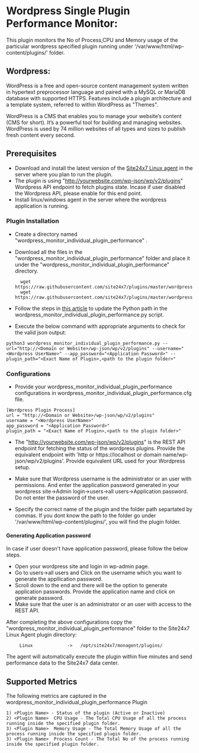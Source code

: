 # Wordpress Single Plugin Performance Monitor:

This plugin monitors the No of Process,CPU and Memory usage of the particular wordpress specified plugin running under  '/var/www/html/wp-content/plugins/<Plugin Name>'  folder.

## Wordpress:

WordPress is a free and open-source content management system written in hypertext preprocessor language and paired with a MySQL or MariaDB database with supported HTTPS. Features include a plugin architecture and a template system, referred to within WordPress as "Themes".

WordPress is a CMS that enables you to manage your website’s content (CMS for short). It’s a powerful tool for building and managing websites. WordPress is used by 74 million websites of all types and sizes to publish fresh content every second.

## Prerequisites

- Download and install the latest version of the [Site24x7 Linux agent](https://www.site24x7.com/app/client#/admin/inventory/add-monitor) in the server where you plan to run the plugin.
- The plugin is using "http://yourwebsite.com/wp-json/wp/v2/plugins" Wordpress API endpoint to fetch plugins state. Incase if user disabled the Wordpress API, please enable for this end point.
- Install linux/windows agent in the server where the wordpress application is running.

### Plugin Installation  

- Create a directory named "wordpress_monitor_individual_plugin_performance" .
      
- Download all the files in the "wordpress_monitor_individual_plugin_performance" folder and place it under the "wordpress_monitor_individual_plugin_performance" directory.

        wget https://raw.githubusercontent.com/site24x7/plugins/master/wordpress_monitor_individual_plugin_performance/wordpress_monitor_individual_plugin_performance.py
        wget https://raw.githubusercontent.com/site24x7/plugins/master/wordpress_monitor_individual_plugin_performance/wordpress_monitor_individual_plugin_performance.cfg

- Follow the steps in [this article](https://support.site24x7.com/portal/en/kb/articles/updating-python-path-in-a-plugin-script-for-linux-servers) to update the Python path in the wordpress_monitor_individual_plugin_performance.py script.

- Execute the below command with appropriate arguments to check for the valid json output:
```
python3 wordpress_monitor_individual_plugin_performance.py --url="http://<Domain or Website>/wp-json/wp/v2/plugins" --username="<Wordpress UserName>" --app_password="<Application Password>" --plugin_path="<Exact Name of Plugin>,<path to the plugin folder>"

```
### Configurations

- Provide your wordpress_monitor_individual_plugin_performance configurations in wordpress_monitor_individual_plugin_performance.cfg file.
```
[Wordpress Plugin Process]
url = "http://<Domain or Website>/wp-json/wp/v2/plugins"
username = "<Wordpress UserName>"
app_password = "<Application Password>"
plugin_path = "<Exact Name of Plugin>,<path to the plugin folder>"
```
- The "http://yourwebsite.com/wp-json/wp/v2/plugins" is the REST API endpoint for fetching the status of the wordpress plugins. Provide the equivalent endpoint with 'http or https://localhost or domain name/wp-json/wp/v2/plugins'. Provide equivalent URL used for your Wordpress setup.
- Make sure that Wordpress username is the administrator or an user with permissions. And enter the application password generated in your wordpress site->Admin login->users->all users->Application password. Do not enter the password of the user.

- Specify the correct name of the plugin and the folder path separtated by commas. If you dont know the path to the folder go under '/var/www/html/wp-content/plugins/', you will find the plugin folder. 

#### Generating Application password

  In case if user doesn't have application password, please follow the below steps.
  
  - Open your wordpress site and login in wp-admin page.
  - Go to users->all users and Click on the username which you want to generate the appllication password. 
  - Scroll down to the end and there will be the option to generate application passwords. Provide the application name and click on generate password. 
  - Make sure that the user is an administrator or an user with access to the REST API.
  
  After completing the above configurations copy the "wordpress_monitor_individual_plugin_performance" folder to the Site24x7 Linux Agent plugin directory:
  
         Linux             ->   /opt/site24x7/monagent/plugins/
         
The agent will automatically execute the plugin within five minutes and send performance data to the Site24x7 data center.

## Supported Metrics
The following metrics are captured in the wordpress_monitor_individual_plugin_performance Plugin
 
```
1) <Plugin Name> - Status of the plugin (Active or Inactive)
2) <Plugin Name>  CPU Usage - The Total CPU Usage of all the process running inside the specified plugin folder.
3) <Plugin Name>  Memory Usage - The Total Memory Usage of all the process running inside the specified plugin folder.
3) <Plugin Name>  Process Count - The Total No of the process running inside the specified plugin folder.
```

